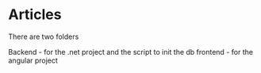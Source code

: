 # Articles

There are two folders

Backend - for the .net project and the script to init the db
frontend - for the angular project

